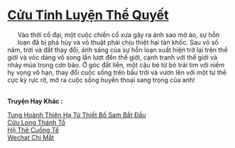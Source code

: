 <a href="https://truyentiki.com/cuu-tinh-luyen-the-quyet.33620/" title="Cửu Tinh Luyện Thể Quyết"><h1>Cửu Tinh Luyện Thể Quyết</h1></a><div style="display:table"><img align="right" style="float: left; padding: 10px;" src="https://truyentiki.com/images/story/200x260/33620.jpg" alt="">Vào thời cổ đại, một cuộc chiến cổ xưa gây ra ánh sao mờ ảo, sự hỗn loạn đã bị phá hủy và võ thuật phải chịu thiệt hại tàn khốc. Sau vô số năm, trời và đất thay đổi, ánh sáng của sự hỗn loạn xuất hiện trở lại trên thế giới và vóc dáng vô song lần lượt đến thế giới, cạnh tranh với thế giới và nhảy múa trong cơn bão. Ở góc đất liền, một cậu bé từ bỏ trái tim với niềm hy vọng vô hạn, thay đổi cuộc sống trên bầu trời và vươn lên với một tư thế cực kỳ rực rỡ, mở ra cuộc sống huyền thoại sang trọng của anh!</div><p><br><b>Truyện Hay Khác :</b></p><a href="https://truyentiki.com/tung-hoanh-thien-ha-tu-thiet-bo-sam-bat-dau.33619/" alt="Tung Hoành Thiên Hạ Từ Thiết Bố Sam Bắt Đầu">Tung Hoành Thiên Hạ Từ Thiết Bố Sam Bắt Đầu</a><br/><a href="https://github.com/nownovels/top500/tree/master/truyenhay/33651/" alt="Cửu Long Thánh Tổ">Cửu Long Thánh Tổ</a><br/><a href="https://github.com/nownovels/top500/tree/master/truyenhay/33722/" alt="Hộ Thê Cuồng Tế">Hộ Thê Cuồng Tế</a><br/><a href="https://www.flickr.com/photos/188164041@N05/49949104231/" alt="Wechat Chi Mắt">Wechat Chi Mắt</a><br/>